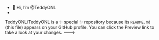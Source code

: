 - 👋 Hi, I’m @TeddyONL
- 
TeddyONL/TeddyONL is a ✨ special ✨ repository because its `README.md` (this file) appears on your GitHub profile.
You can click the Preview link to take a look at your changes.
--->
